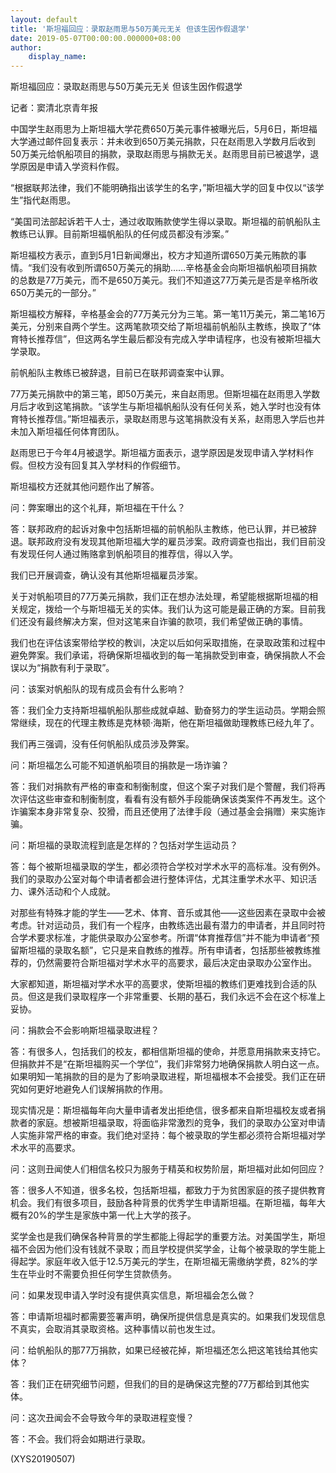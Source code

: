 ```yaml
---
layout: default
title: '斯坦福回应：录取赵雨思与50万美元无关 但该生因作假退学'
date: 2019-05-07T00:00:00.000000+08:00
author:
    display_name: 
---
```


斯坦福回应：录取赵雨思与50万美元无关 但该生因作假退学

记者：窦清北京青年报

中国学生赵雨思为上斯坦福大学花费650万美元事件被曝光后，5月6日，斯坦福大学通过邮件回复表示：并未收到650万美元捐款，只在赵雨思入学数月后收到50万美元给帆船项目的捐款，录取赵雨思与捐款无关。赵雨思目前已被退学，退学原因是申请入学资料作假。

“根据联邦法律，我们不能明确指出该学生的名字，”斯坦福大学的回复中仅以“该学生”指代赵雨思。

“美国司法部起诉若干人士，通过收取贿款使学生得以录取。斯坦福的前帆船队主教练已认罪。目前斯坦福帆船队的任何成员都没有涉案。”

斯坦福校方表示，直到5月1日新闻爆出，校方才知道所谓650万美元贿款的事情。“我们没有收到所谓650万美元的捐助……辛格基金会向斯坦福帆船项目捐款的总数是77万美元，而不是650万美元。我们不知道这77万美元是否是辛格所收650万美元的一部分。”

斯坦福校方解释，辛格基金会的77万美元分为三笔。第一笔11万美元，第二笔16万美元，分别来自两个学生。这两笔款项交给了斯坦福前帆船队主教练，换取了“体育特长推荐信”，但这两名学生最后都没有完成入学申请程序，也没有被斯坦福大学录取。

前帆船队主教练已被辞退，目前已在联邦调查案中认罪。

77万美元捐款中的第三笔，即50万美元，来自赵雨思。但斯坦福在赵雨思入学数月后才收到这笔捐款。“该学生与斯坦福帆船队没有任何关系，她入学时也没有体育特长推荐信。”斯坦福表示，录取赵雨思与这笔捐款没有关系，赵雨思入学后也并未加入斯坦福任何体育团队。

赵雨思已于今年4月被退学。斯坦福方面表示，退学原因是发现申请入学材料作假。但校方没有回复其入学材料的作假细节。

斯坦福校方还就其他问题作出了解答。

问：弊案曝出的这个礼拜，斯坦福在干什么？

答：联邦政府的起诉对象中包括斯坦福的前帆船队主教练，他已认罪，并已被辞退。联邦政府没有发现其他斯坦福大学的雇员涉案。政府调查也指出，我们目前没有发现任何人通过贿赂拿到帆船项目的推荐信，得以入学。

我们已开展调查，确认没有其他斯坦福雇员涉案。

关于对帆船项目的77万美元捐款，我们正在想办法处理，希望能根据斯坦福的相关规定，拨给一个与斯坦福无关的实体。我们认为这可能是最正确的方案。目前我们还没有最终解决方案，但对这笔来自诈骗的款项，我们希望做正确的事情。

我们也在评估该案带给学校的教训，决定以后如何采取措施，在录取政策和过程中避免弊案。我们承诺，将确保斯坦福收到的每一笔捐款受到审查，确保捐款人不会误以为“捐款有利于录取”。

问：该案对帆船队的现有成员会有什么影响？

答：我们全力支持斯坦福帆船队那些成就卓越、勤奋努力的学生运动员。学期会照常继续，现在的代理主教练是克林顿·海斯，他在斯坦福做助理教练已经九年了。

我们再三强调，没有任何帆船队成员涉及弊案。

问：斯坦福怎么可能不知道帆船项目的捐款是一场诈骗？

答：我们对捐款有严格的审查和制衡制度，但这个案子对我们是个警醒，我们将再次评估这些审查和制衡制度，看看有没有额外手段能确保该类案件不再发生。这个诈骗案本身非常复杂、狡猾，而且还使用了法律手段（通过基金会捐赠）来实施诈骗。

问：斯坦福的录取流程到底是怎样的？包括对学生运动员？

答：每个被斯坦福录取的学生，都必须符合学校对学术水平的高标准。没有例外。我们的录取办公室对每个申请者都会进行整体评估，尤其注重学术水平、知识活力、课外活动和个人成就。

对那些有特殊才能的学生——艺术、体育、音乐或其他——这些因素在录取中会被考虑。针对运动员，我们有一个程序，由教练选出最有潜力的申请者，并且同时符合学术要求标准，才能供录取办公室参考。所谓“体育推荐信”并不能为申请者“预留斯坦福的录取名额”，它只是来自教练的推荐。所有申请者，包括那些被教练推荐的，仍然需要符合斯坦福对学术水平的高要求，最后决定由录取办公室作出。

大家都知道，斯坦福对学术水平的高要求，使斯坦福的教练们更难找到合适的队员。但这是我们录取程序一个非常重要、长期的基石，我们永远不会在这个标准上妥协。

问：捐款会不会影响斯坦福录取进程？

答：有很多人，包括我们的校友，都相信斯坦福的使命，并愿意用捐款来支持它。但捐款并不是“在斯坦福购买一个学位”，我们非常努力地确保捐款人明白这一点。如果明知一笔捐款的目的是为了影响录取进程，斯坦福根本不会接受。我们正在研究如何更好地避免人们误解捐款的作用。

现实情况是：斯坦福每年向大量申请者发出拒绝信，很多都来自斯坦福校友或者捐款者的家庭。想被斯坦福录取，将面临非常激烈的竞争，我们的录取办公室对申请人实施非常严格的审查。我们绝对坚持：每个被录取的学生都必须符合斯坦福对学术水平的高要求。

问：这则丑闻使人们相信名校只为服务于精英和权势阶层，斯坦福对此如何回应？

答：很多人不知道，很多名校，包括斯坦福，都致力于为贫困家庭的孩子提供教育机会。我们有很多项目，鼓励各种背景的优秀学生申请斯坦福。在斯坦福，每年大概有20%的学生是家族中第一代上大学的孩子。

奖学金也是我们确保各种背景的学生都能上得起学的重要方法。对美国学生，斯坦福不会因为他们没有钱就不录取；而且学校提供奖学金，让每个被录取的学生能上得起学。家庭年收入低于12.5万美元的学生，在斯坦福无需缴纳学费，82%的学生在毕业时不需要负担任何学生贷款债务。

问：如果发现申请入学时没有提供真实信息，斯坦福会怎么做？

答：申请斯坦福时都需要签署声明，确保所提供信息是真实的。如果我们发现信息不真实，会取消其录取资格。这种事情以前也发生过。

问：给帆船队的那77万捐款，如果已经被花掉，斯坦福还怎么把这笔钱给其他实体？

答：我们正在研究细节问题，但我们的目的是确保这完整的77万都给到其他实体。

问：这次丑闻会不会导致今年的录取进程变慢？

答：不会。我们将会如期进行录取。

(XYS20190507)

